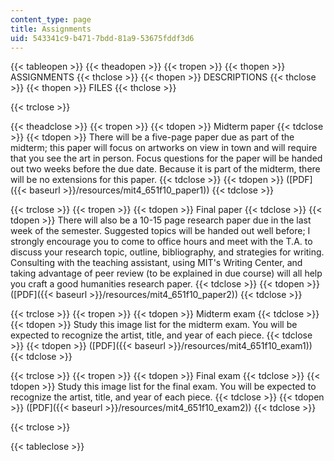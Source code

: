 ```yaml
---
content_type: page
title: Assignments
uid: 543341c9-b471-7bdd-81a9-53675fddf3d6
---
```


{{< tableopen >}}
{{< theadopen >}}
{{< tropen >}}
{{< thopen >}}
ASSIGNMENTS
{{< thclose >}}
{{< thopen >}}
DESCRIPTIONS
{{< thclose >}}
{{< thopen >}}
FILES
{{< thclose >}}

{{< trclose >}}

{{< theadclose >}}
{{< tropen >}}
{{< tdopen >}}
Midterm paper
{{< tdclose >}}
{{< tdopen >}}
There will be a five-page paper due as part of the midterm; this paper will focus on artworks on view in town and will require that you see the art in person. Focus questions for the paper will be handed out two weeks before the due date. Because it is part of the midterm, there will be no extensions for this paper.
{{< tdclose >}}
{{< tdopen >}}
([PDF]({{< baseurl >}}/resources/mit4_651f10_paper1))
{{< tdclose >}}

{{< trclose >}}
{{< tropen >}}
{{< tdopen >}}
Final paper
{{< tdclose >}}
{{< tdopen >}}
There will also be a 10-15 page research paper due in the last week of the semester. Suggested topics will be handed out well before; I strongly encourage you to come to office hours and meet with the T.A. to discuss your research topic, outline, bibliography, and strategies for writing. Consulting with the teaching assistant, using MIT's Writing Center, and taking advantage of peer review (to be explained in due course) will all help you craft a good humanities research paper.
{{< tdclose >}}
{{< tdopen >}}
([PDF]({{< baseurl >}}/resources/mit4_651f10_paper2))
{{< tdclose >}}

{{< trclose >}}
{{< tropen >}}
{{< tdopen >}}
Midterm exam
{{< tdclose >}}
{{< tdopen >}}
Study this image list for the midterm exam. You will be expected to recognize the artist, title, and year of each piece.
{{< tdclose >}}
{{< tdopen >}}
([PDF]({{< baseurl >}}/resources/mit4_651f10_exam1))
{{< tdclose >}}

{{< trclose >}}
{{< tropen >}}
{{< tdopen >}}
Final exam
{{< tdclose >}}
{{< tdopen >}}
Study this image list for the final exam. You will be expected to recognize the artist, title, and year of each piece.
{{< tdclose >}}
{{< tdopen >}}
([PDF]({{< baseurl >}}/resources/mit4_651f10_exam2))
{{< tdclose >}}

{{< trclose >}}

{{< tableclose >}}